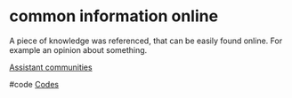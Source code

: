 # common information online
A piece of knowledge was referenced, that can be easily found online. For example an opinion about something.

[Assistant communities](Assistant%20communities)

#code [Codes](output/codes/Codes.md) 